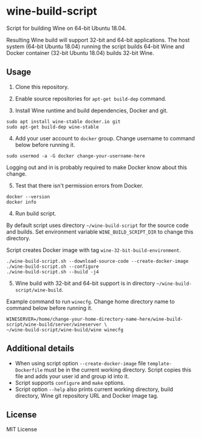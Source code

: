 # wine-build-script

Script for building Wine on 64-bit Ubuntu 18.04.

Resulting Wine build will support 32-bit and 64-bit applications.
The host system (64-bit Ubuntu 18.04) running the script builds 64-bit Wine and
Docker container (32-bit Ubuntu 18.04) builds 32-bit Wine.

## Usage

1. Clone this repository.

2. Enable source repositories for `apt-get build-dep` command.

3. Install Wine runtime and build dependencies, Docker and git.

```
sudo apt install wine-stable docker.io git
sudo apt-get build-dep wine-stable
```

4. Add your user account to `docker` group.
Change username to command below before running it.
```
sudo usermod -a -G docker change-your-username-here
```

Logging out and in is probably required to
make Docker know about this change.

5. Test that there isn't permission errors
from Docker.

```
docker --version
docker info
```

4. Run build script.

By default script uses directory `~/wine-build-script` for the source code and builds.
Set environment variable `WINE_BUILD_SCRIPT_DIR` to change this directory.

Script creates Docker image with tag `wine-32-bit-build-environment`.

```
./wine-build-script.sh --download-source-code --create-docker-image
./wine-build-script.sh --configure
./wine-build-script.sh --build -j4
```

5. Wine build with 32-bit and 64-bit support is in directory `~/wine-build-script/wine-build`.

Example command to run `winecfg`. Change home directory name to command below before running it.

```
WINESERVER=/home/change-your-home-directory-name-here/wine-build-script/wine-build/server/wineserver \
~/wine-build-script/wine-build/wine winecfg
```

## Additional details

* When using script option `--create-docker-image` file `template-Dockerfile` must be in
the current working directory. Script copies this file and adds your user id and group id into it.
* Script supports `configure` and `make` options.
* Script option `--help` also prints current working directory, build directory, Wine git repository URL and Docker image tag.

## License

MIT License
